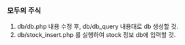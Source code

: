 ### 모두의 주식
1. db/db.php 내용 수정 후, db/db_query 내용대로 db 생성할 것.
2. db/stock_insert.php 를 실행하여 stock 정보 db에 입력할 것.
